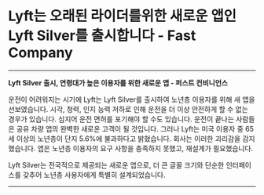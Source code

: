# Lyft는 오래된 라이더를위한 새로운 앱인 Lyft Silver를 출시합니다 - Fast Company

---

**Lyft Silver 출시, 연령대가 높은 이용자를 위한 새로운 앱 - 퍼스트 컨비니언스**

운전이 어려워지는 시기에 Lyft는 Lyft Silver를 출시하여 노년층 이용자를 위해 새 앱을 선보였습니다. 시각, 청력, 인지 능력 저하로 인해 운전을 더 이상 안전하게 할 수 없는 경우가 있습니다. 심지어 운전 면허를 포기해야 할 수도 있습니다. 운전이 끝나는 사람들은 공유 차량 앱의 완벽한 새로운 고객이 될 것입니다. 그러나 Lyft는 미국 이용자 중 65세 이상의 노년층이 단지 5.6%에 불과하다고 밝혔습니다. 회사는 이러한 괴리감을 감지했습니다. 앱은 노년층 이용자의 요구 사항을 충족하지 못했고, 재설계가 필요했습니다.

Lyft Silver는 전국적으로 제공되는 새로운 앱으로, 더 큰 글꼴 크기와 단순한 인터페이스를 갖추어 노년층 사용자에게 특별히 설계되었습니다.

---